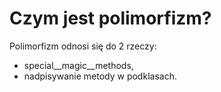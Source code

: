 # Czym jest polimorfizm?  
Polimorfizm odnosi się do 2 rzeczy:  
- special__magic__methods,  
- nadpisywanie metody w podklasach.   
